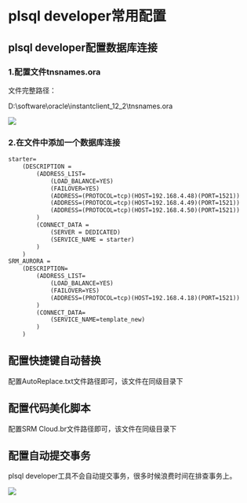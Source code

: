 # plsql developer常用配置



## plsql developer配置数据库连接

### 1.配置文件tnsnames.ora

文件完整路径：

D:\software\oracle\instantclient_12_2\tnsnames.ora

![](http://ww1.sinaimg.cn/large/006edVQGgy1g5ouo81ynsj30qt0jftbn.jpg)

### 2.在文件中添加一个数据库连接

```xml
starter=   
	(DESCRIPTION =     
		(ADDRESS_LIST=      
			(LOAD_BALANCE=YES)      
			(FAILOVER=YES)      
			(ADDRESS=(PROTOCOL=tcp)(HOST=192.168.4.48)(PORT=1521))      
			(ADDRESS=(PROTOCOL=tcp)(HOST=192.168.4.49)(PORT=1521))      
			(ADDRESS=(PROTOCOL=tcp)(HOST=192.168.4.50)(PORT=1521))  
		)     
		(CONNECT_DATA =       
			(SERVER = DEDICATED)       
			(SERVICE_NAME = starter)     
		)   
	)
SRM_AURORA = 
	(DESCRIPTION=
		(ADDRESS_LIST=
			(LOAD_BALANCE=YES)
			(FAILOVER=YES)
			(ADDRESS=(PROTOCOL=tcp)(HOST=192.168.4.18)(PORT=1521))
		)
		(CONNECT_DATA=
			(SERVICE_NAME=template_new)
		)
	)   


```

## 配置快捷键自动替换

配置AutoReplace.txt文件路径即可，该文件在同级目录下

## 配置代码美化脚本

配置SRM Cloud.br文件路径即可，该文件在同级目录下



## 配置自动提交事务

plsql developer工具不会自动提交事务，很多时候浪费时间在排查事务上。

![](http://ww1.sinaimg.cn/large/006edVQGly1g5r46m3nf6j30qi0j20w5.jpg)